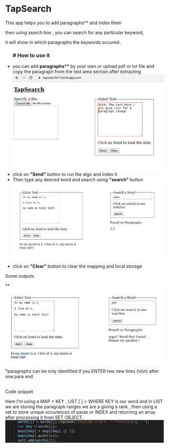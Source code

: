 <h1>TapSearch</h1>

  This app helps you to add paragraphs** and index them

  then using search box , you can search for any particular keyword,

  it will show in which paragraphs the keywords occured .

<ul>
 <h3> # How to use it </h3> 

  <li> you can add <strong>paragraphs**</strong> by your own or upload pdf or txt file and copy the paragraph
      from the text area section after extracting</li>
    
   <img src = "https://github.com/ricksr/tapsearch/blob/master/images/1.png">
    
  <li>click on <strong>"Send"</strong> button to run the algo and index it</li>
  
  <li>Then type any desired word and search using <strong>"search"</strong> button</li>
  <img src = "https://github.com/ricksr/tapsearch/blob/master/images/2.png">
  <li>click on <strong>"Clear"</strong> button to clear the mapping and local storage</li>
</ul>

<p>Some outputs</p>

**<img src = "https://github.com/ricksr/tapsearch/blob/master/images/3.png">
*paragraphs can be only identified if you ENTER two new lines (\n\n) after one para end.
<br>
<br>
<p>Code snippet</p>
  Here I'm using a MAP < KEY  ,  LIST [ ] >
  WHERE KEY is our word and in LIST we are storing the paragraph ranges
  we are a giving a rank , then using a set to store unique occurences of paras or INDEX
  and returning an array after processing it from SET OBJECT.
   
  <img src = "https://github.com/ricksr/tapsearch/blob/master/images/4.png">
